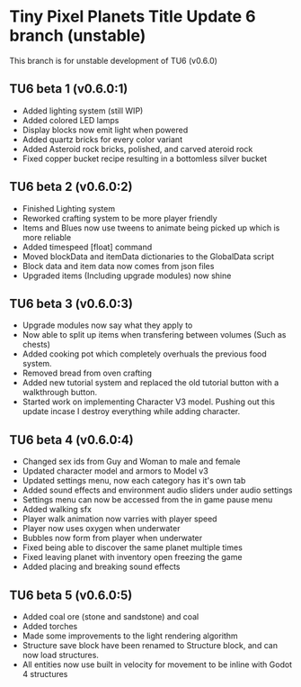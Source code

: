 # Tiny Pixel Planets Title Update 6 branch (unstable)
This branch is for unstable development of TU6 (v0.6.0)

## TU6 beta 1 (v0.6.0:1)
- Added lighting system (still WIP)
- Added colored LED lamps
- Display blocks now emit light when powered
- Added quartz bricks for every color variant
- Added Asteroid rock bricks, polished, and carved ateroid rock
- Fixed copper bucket recipe resulting in a bottomless silver bucket
## TU6 beta 2 (v0.6.0:2)
- Finished Lighting system
- Reworked crafting system to be more player friendly
- Items and Blues now use tweens to animate being picked up which is more reliable
- Added timespeed [float] command
- Moved blockData and itemData dictionaries to the GlobalData script
- Block data and item data now comes from json files
- Upgraded items (Including upgrade modules) now shine
## TU6 beta 3 (v0.6.0:3)
- Upgrade modules now say what they apply to
- Now able to split up items when transfering between volumes (Such as chests)
- Added cooking pot which completely overhuals the previous food system.
- Removed bread from oven crafting
- Added new tutorial system and replaced the old tutorial button with a walkthrough button.
- Started work on implementing Character V3 model. Pushing out this update incase I destroy everything while adding character.
## TU6 beta 4 (v0.6.0:4)
- Changed sex ids from Guy and Woman to male and female
- Updated character model and armors to Model v3
- Updated settings menu, now each category has it's own tab
- Added sound effects and environment audio sliders under audio settings
- Settings menu can now be accessed from the in game pause menu
- Added walking sfx
- Player walk animation now varries with player speed
- Player now uses oxygen when underwater
- Bubbles now form from player when underwater
- Fixed being able to discover the same planet multiple times
- Fixed leaving planet with inventory open freezing the game
- Added placing and breaking sound effects
## TU6 beta 5 (v0.6.0:5)
- Added coal ore (stone and sandstone) and coal
- Added torches
- Made some improvements to the light rendering algorithm
- Structure save block have been renamed to Structure block, and can now load structures.
- All entities now use built in velocity for movement to be inline with Godot 4 structures
